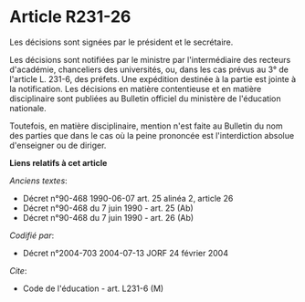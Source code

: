 # Article R231-26

Les décisions sont signées par le président et le secrétaire.

Les décisions sont notifiées par le ministre par l'intermédiaire des recteurs d'académie, chanceliers des universités, ou,
dans les cas prévus au 3° de l'article L. 231-6, des préfets. Une expédition destinée à la partie est jointe à la
notification. Les décisions en matière contentieuse et en matière disciplinaire sont publiées au Bulletin officiel du
ministère de l'éducation nationale.

Toutefois, en matière disciplinaire, mention n'est faite au Bulletin du nom des parties que dans le cas où la peine prononcée
est l'interdiction absolue d'enseigner ou de diriger.

**Liens relatifs à cet article**

_Anciens textes_:

  - Décret n°90-468 1990-06-07 art. 25 alinéa 2, article 26
  - Décret n°90-468 du 7 juin 1990 - art. 25 (Ab)
  - Décret n°90-468 du 7 juin 1990 - art. 26 (Ab)

_Codifié par_:

  - Décret n°2004-703 2004-07-13 JORF 24 février 2004

_Cite_:

  - Code de l'éducation - art. L231-6 (M)
